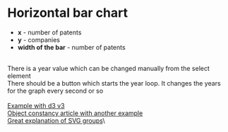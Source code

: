 # Horizontal bar chart

- **x** - number of patents
- **y** - companies
- **width of the bar** - number of patents

\
There is a year value which can be changed manually from the select element  
There should be a button which starts the year loop. It changes the years for the graph every second or so\
\
[Example with d3 v3](https://codepen.io/va1da5/pen/ORkYQO)\
[Object constancy article with another example](https://bost.ocks.org/mike/constancy/)\
[Great explanation of SVG groups](https://www.dashingd3js.com/svg-group-element-and-d3js)\
